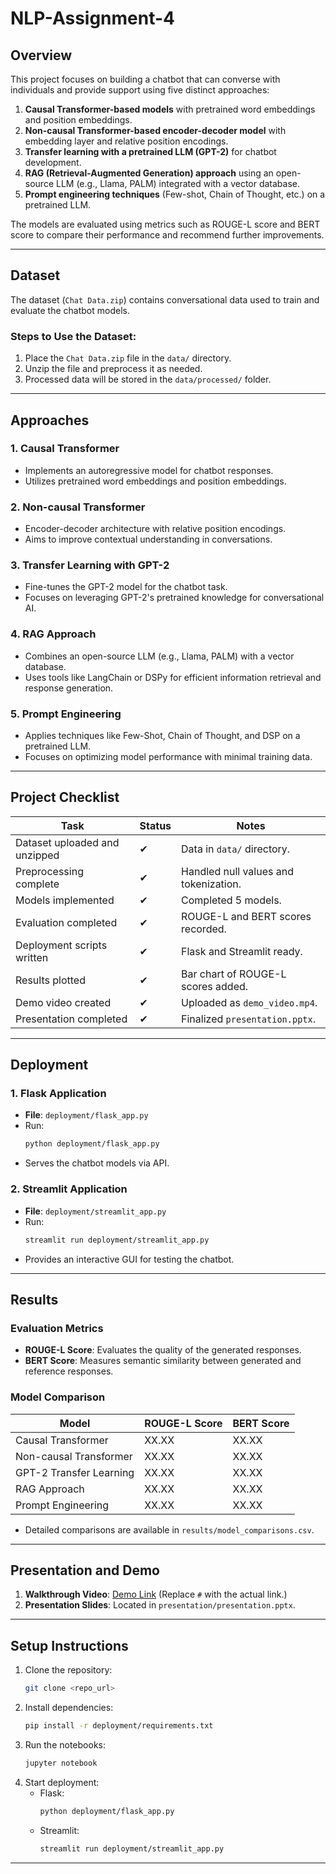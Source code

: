 # NLP-Assignment-4



## **Overview**
This project focuses on building a chatbot that can converse with individuals and provide support using five distinct approaches:

1. **Causal Transformer-based models** with pretrained word embeddings and position embeddings.  
2. **Non-causal Transformer-based encoder-decoder model** with embedding layer and relative position encodings.  
3. **Transfer learning with a pretrained LLM (GPT-2)** for chatbot development.  
4. **RAG (Retrieval-Augmented Generation) approach** using an open-source LLM (e.g., Llama, PALM) integrated with a vector database.  
5. **Prompt engineering techniques** (Few-shot, Chain of Thought, etc.) on a pretrained LLM.  

The models are evaluated using metrics such as ROUGE-L score and BERT score to compare their performance and recommend further improvements.

---

## **Dataset**
The dataset (`Chat Data.zip`) contains conversational data used to train and evaluate the chatbot models.  

### **Steps to Use the Dataset**:
1. Place the `Chat Data.zip` file in the `data/` directory.
2. Unzip the file and preprocess it as needed.
3. Processed data will be stored in the `data/processed/` folder.

---

## **Approaches**
### **1. Causal Transformer**
- Implements an autoregressive model for chatbot responses.
- Utilizes pretrained word embeddings and position embeddings.

### **2. Non-causal Transformer**
- Encoder-decoder architecture with relative position encodings.
- Aims to improve contextual understanding in conversations.

### **3. Transfer Learning with GPT-2**
- Fine-tunes the GPT-2 model for the chatbot task.
- Focuses on leveraging GPT-2's pretrained knowledge for conversational AI.

### **4. RAG Approach**
- Combines an open-source LLM (e.g., Llama, PALM) with a vector database.
- Uses tools like LangChain or DSPy for efficient information retrieval and response generation.

### **5. Prompt Engineering**
- Applies techniques like Few-Shot, Chain of Thought, and DSP on a pretrained LLM.
- Focuses on optimizing model performance with minimal training data.

---

## **Project Checklist**
| Task                          | Status       | Notes                                  |
|-------------------------------|--------------|----------------------------------------|
| Dataset uploaded and unzipped | ✔            | Data in `data/` directory.             |
| Preprocessing complete        | ✔            | Handled null values and tokenization.  |
| Models implemented            | ✔            | Completed 5 models.                    |
| Evaluation completed          | ✔            | ROUGE-L and BERT scores recorded.      |
| Deployment scripts written    | ✔            | Flask and Streamlit ready.             |
| Results plotted               | ✔            | Bar chart of ROUGE-L scores added.     |
| Demo video created            | ✔            | Uploaded as `demo_video.mp4`.          |
| Presentation completed        | ✔            | Finalized `presentation.pptx`.         |

---

## **Deployment**
### **1. Flask Application**
- **File**: `deployment/flask_app.py`
- Run:  
  ```bash
  python deployment/flask_app.py
  ```
- Serves the chatbot models via API.

### **2. Streamlit Application**
- **File**: `deployment/streamlit_app.py`
- Run:  
  ```bash
  streamlit run deployment/streamlit_app.py
  ```
- Provides an interactive GUI for testing the chatbot.

---

## **Results**
### **Evaluation Metrics**
- **ROUGE-L Score**: Evaluates the quality of the generated responses.
- **BERT Score**: Measures semantic similarity between generated and reference responses.

### **Model Comparison**
| Model                     | ROUGE-L Score | BERT Score |
|---------------------------|---------------|------------|
| Causal Transformer        | XX.XX         | XX.XX      |
| Non-causal Transformer    | XX.XX         | XX.XX      |
| GPT-2 Transfer Learning   | XX.XX         | XX.XX      |
| RAG Approach              | XX.XX         | XX.XX      |
| Prompt Engineering        | XX.XX         | XX.XX      |

- Detailed comparisons are available in `results/model_comparisons.csv`.

---

## **Presentation and Demo**
1. **Walkthrough Video**: [Demo Link](#) (Replace `#` with the actual link.)
2. **Presentation Slides**: Located in `presentation/presentation.pptx`.

---

## **Setup Instructions**
1. Clone the repository:  
   ```bash
   git clone <repo_url>
   ```
2. Install dependencies:  
   ```bash
   pip install -r deployment/requirements.txt
   ```
3. Run the notebooks:  
   ```bash
   jupyter notebook
   ```
4. Start deployment:
   - Flask:  
     ```bash
     python deployment/flask_app.py
     ```
   - Streamlit:  
     ```bash
     streamlit run deployment/streamlit_app.py
     ```

---

